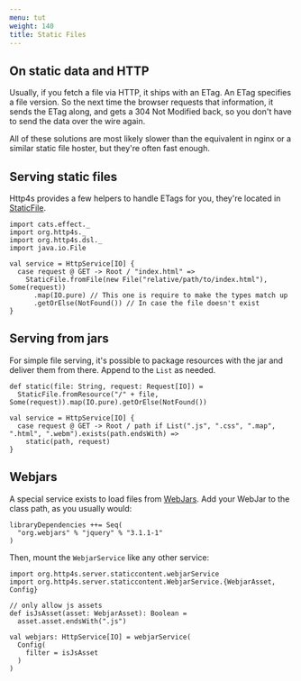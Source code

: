 ```yaml
---
menu: tut
weight: 140
title: Static Files
---
```


## On static data and HTTP
Usually, if you fetch a file via HTTP, it ships with an ETag. An ETag specifies
a file version. So the next time the browser requests that information, it sends
the ETag along, and gets a 304 Not Modified back, so you don't have to send the
data over the wire again.

All of these solutions are most likely slower than the equivalent in nginx or a
similar static file hoster, but they're often fast enough.

## Serving static files
Http4s provides a few helpers to handle ETags for you, they're located in [StaticFile].

```tut:book
import cats.effect._
import org.http4s._
import org.http4s.dsl._
import java.io.File

val service = HttpService[IO] {
  case request @ GET -> Root / "index.html" =>
    StaticFile.fromFile(new File("relative/path/to/index.html"), Some(request))
      .map(IO.pure) // This one is require to make the types match up
      .getOrElse(NotFound()) // In case the file doesn't exist
}
```

## Serving from jars
For simple file serving, it's possible to package resources with the jar and
deliver them from there. Append to the `List` as needed.

```tut:book
def static(file: String, request: Request[IO]) =
  StaticFile.fromResource("/" + file, Some(request)).map(IO.pure).getOrElse(NotFound())

val service = HttpService[IO] {
  case request @ GET -> Root / path if List(".js", ".css", ".map", ".html", ".webm").exists(path.endsWith) =>
    static(path, request)
}
```

## Webjars

A special service exists to load files from [WebJars](http://www.webjars.org). Add your WebJar to the
class path, as you usually would:

```tut:book:nofail
libraryDependencies ++= Seq(
  "org.webjars" % "jquery" % "3.1.1-1"
)
```

Then, mount the `WebjarService` like any other service:

```tut:book
import org.http4s.server.staticcontent.webjarService
import org.http4s.server.staticcontent.WebjarService.{WebjarAsset, Config}

// only allow js assets
def isJsAsset(asset: WebjarAsset): Boolean =
  asset.asset.endsWith(".js")

val webjars: HttpService[IO] = webjarService(
  Config(
    filter = isJsAsset
  )
)
```

[StaticFile]: ../api/org/http4s/StaticFile$

